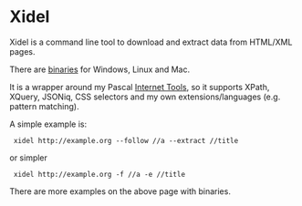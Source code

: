 Xidel
=============
Xidel is a command line tool to download and extract data from HTML/XML pages.

There are [binaries](http://www.videlibri.de/xidel.html) for Windows, Linux and Mac. 

It is a wrapper around my Pascal [Internet Tools](../internettools), so it supports XPath, XQuery, JSONiq, CSS selectors and my own extensions/languages (e.g. pattern matching).

A simple example is:

     xidel http://example.org --follow //a --extract //title
     
or simpler

     xidel http://example.org -f //a -e //title

There are more examples on the above page with binaries.